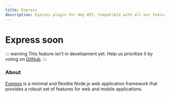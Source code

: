 ```yaml
---
title: Express
description: Express plugin for Hey API. Compatible with all our features.
---
```


# Express <span data-soon>soon</span>

::: warning
This feature isn't in development yet. Help us prioritize it by voting on [GitHub](https://github.com/hey-api/openapi-ts/issues/1484).
:::

### About

[Express](https://expressjs.com/) is a minimal and flexible Node.js web application framework that provides a robust set of features for web and mobile applications.

<!--@include: ../../sponsors.md-->
